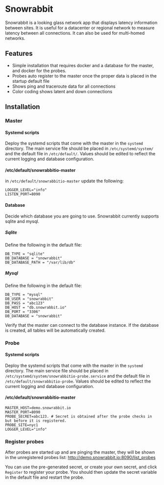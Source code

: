 # Snowrabbit
Snowrabbit is a looking glass network app that displays latency information between sites. It is useful for a datacenter or regional network to measure latency between all connections. It can also be used for multi-homed networks.

## Features
- Simple installation that requires docker and a database for the master, and docker for the probes.
- Probes auto register to the master once the proper data is placed in the startup default file
- Shows ping and traceroute data for all connections
- Color coding shows latent and down connections

## Installation

### Master

#### Systemd scripts
Deploy the systemd scripts that come with the master in the `systemd` directory. The main service file should be placed in `/etc/systemd/system/` and the default file in `/etc/default/`.  Values should be edited to reflect the current logging and database configuration.

#### /etc/default/snowrabbitio-master
in `/etc/default/snowrabbitio-master` update the following:
```
LOGGER_LEVEL="info"
LISTEN_PORT=8090
```

#### Database
Decide which database you are going to use. Snowrabbit currently supports sqlite and mysql.

##### Sqlite
Define the following in the default file:
```
DB_TYPE = "sqlite"
DB_DATABASE = "snowrabbit"
DB_DATABASE_PATH = "/var/lib/db"
```

##### Mysql
Define the following in the default file:
```
DB_TYPE = "mysql"
DB_USER = "snowrabbit"
DB_PASS = "abc123"
DB_HOST = "db.snowrabbit.io"
DB_PORT = "3306"
DB_DATABASE = "snowrabbit"
```
Verify that the master can connect to the database instance. If the database is created, all tables will be automatically created.

### Probe

#### Systemd scripts
Deploy the systemd scripts that come with the master in the `systemd` directory. The main service file should be placed in `/etc/systemd/system/snowrabbitio-probe.service` and the default file in `/etc/default/snowrabbitio-probe`.  Values should be edited to reflect the current logging and database configuration.

#### /etc/default/snowrabbitio-master
```
MASTER_HOST=demo.snowrabbit.io
MASTER_PORT=8090
PROBE_SECRET=abc123. # Secret is obtained after the probe checks in but before it is registered.
PROBE_SITE=nyc1
LOGGER_LEVEL="info"
```

### Register probes
After probes are started up and are pinging the master, they will be shown in the unregistered probes list:
http://demo.snowrabbit.io:8090/list_probes

You can use the pre-generated secret, or create your own secret, and click `Register` to register your probe. You should then update the secret variable in the default file and restart the probe.
